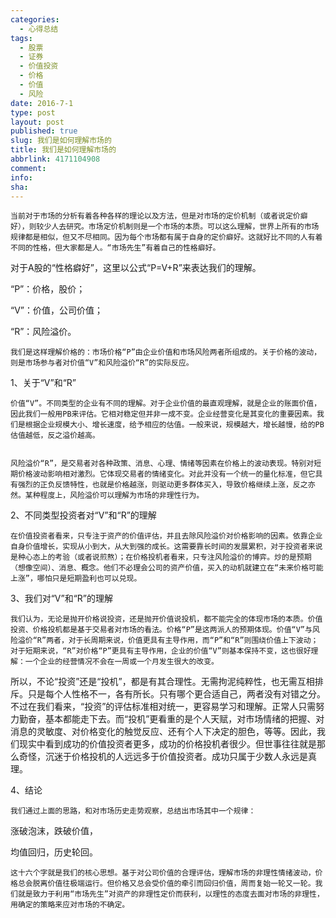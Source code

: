 ```yaml
---
categories:
  - 心得总结
tags:
  - 股票
  - 证券
  - 价值投资
  - 价格
  - 价值
  - 风险
date: 2016-7-1
type: post
layout: post
published: true
slug: 我们是如何理解市场的
title: 我们是如何理解市场的
abbrlink: 4171104908
comment:
info:
sha:
---
```

    当前对于市场的分析有着各种各样的理论以及方法，但是对市场的定价机制（或者说定价癖好），则较少人去研究。市场定价机制则是一个市场的本质。可以这么理解，世界上所有的市场规律都是相似，但又不尽相同。因为每个市场都有属于自身的定价癖好。这就好比不同的人有着不同的性格，但大家都是人。“市场先生”有着自己的性格癖好。


对于A股的“性格癖好”，这里以公式“P=V+R”来表达我们的理解。

“P”：价格，股价；

“V”：价值，公司价值；

“R”：风险溢价。 


    我们是这样理解价格的：市场价格“P”由企业价值和市场风险两者所组成的。关于价格的波动，则是市场参与者对价值“V”和风险溢价“R”的实际反应。

    

1、关于“V”和“R”

    价值“V”。不同类型的企业有不同的理解。对于企业价值的最直观理解，就是企业的账面价值，因此我们一般用PB来评估。它相对稳定但并非一成不变。企业经营变化是其变化的重要因素。我们是根据企业规模大小、增长速度，给予相应的估值。一般来说，规模越大，增长越慢，给的PB估值越低，反之溢价越高。


    风险溢价“R”，是交易者对各种政策、消息、心理、情绪等因素在价格上的波动表现。特别对短期价格波动影响相对激烈。它体现交易者的情绪变化。对此并没有一个统一的量化标准，但它具有强烈的正负反馈特性，也就是价格越涨，则驱动更多群体买入，导致价格继续上涨，反之亦然。某种程度上，风险溢价可以理解为市场的非理性行为。


2、不同类型投资者对“V”和“R”的理解

    在价值投资者看来，只专注于资产的价值评估，并且去除风险溢价对价格影响的因素。依靠企业自身价值增长，实现从小到大，从大到强的成长。这需要靠长时间的发展累积，对于投资者来说是种心态上的考验（或者说煎熬）；在价格投机者看来，只专注风险溢价的博弈。炒的是预期（想像空间）、消息、概念。他们不必理会公司的资产价值，买入的动机就建立在“未来价格可能上涨”，哪怕只是短期盈利也可以兑现。


3、我们对“V”和“R”的理解

    我们认为，无论是抛开价格说投资，还是抛开价值说投机，都不能完全的体现市场的本质。价值投资、价格投机都是基于交易者对市场的看法。价格“P”是这两派人的预期体现。价值“V”与风险溢价“R”两者，对于长周期来说，价值更具有主导作用，而“P”和“R”则围绕价值上下波动；对于短期来说，“R”对价格“P”更具有主导作用，企业的价值“V”则基本保持不变，这也很好理解：一个企业的经营情况不会在一周或一个月发生很大的改变。


   所以，不论“投资”还是“投机”，都是有其合理性。无需拘泥纯粹性，也无需互相排斥。只是每个人性格不一，各有所长。只有哪个更合适自己，两者没有对错之分。不过在我们看来，“投资”的评估标准相对统一，更容易学习和理解。正常人只需努力勤奋，基本都能走下去。而“投机”更看重的是个人天赋，对市场情绪的把握、对消息的灵敏度、对价格变化的触觉反应、还有个人下决定的胆色，等等。因此，我们现实中看到成功的价值投资者更多，成功的价格投机者很少。但世事往往就是那么奇怪，沉迷于价格投机的人远远多于价值投资者。成功只属于少数人永远是真理。


4、结论

    我们通过上面的思路，和对市场历史走势观察，总结出市场其中一个规律：

涨破泡沫，跌破价值，

均值回归，历史轮回。


    这十六个字就是我们的核心思想。基于对公司价值的合理评估，理解市场的非理性情绪波动，价格总会脱离价值往极端运行。但价格又总会受价值的牵引而回归价值，周而复始一轮又一轮。我们就是致力于利用“市场先生”对资产的非理性定价而获利，以理性的态度去面对市场的非理性，用确定的策略来应对市场的不确定。


